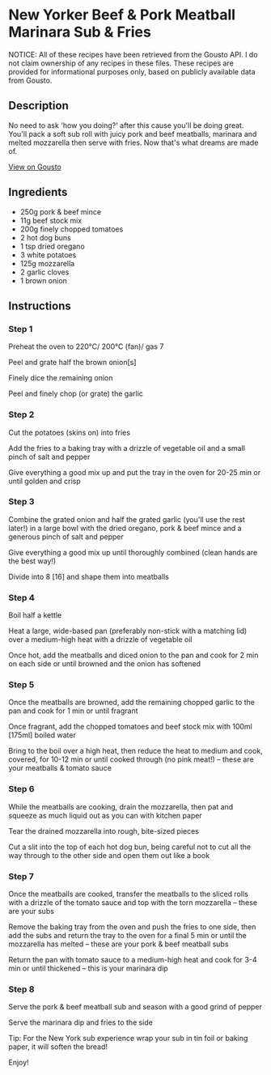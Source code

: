 # New Yorker Beef & Pork Meatball Marinara Sub & Fries

NOTICE: All of these recipes have been retrieved from the Gousto API. I do not claim ownership of any recipes in these files. These recipes are provided for informational purposes only, based on publicly available data from Gousto.

## Description

No need to ask 'how you doing?' after this cause you'll be doing great. You'll pack a soft sub roll with juicy pork and beef meatballs, marinara and melted mozzarella then serve with fries. Now that's what dreams are made of.

[View on Gousto](https://www.gousto.co.uk/recipes/cookbook/new-yorker-beef-pork-meatball-marinara-sub-fries)

## Ingredients

- 250g pork & beef mince
- 11g beef stock mix
- 200g finely chopped tomatoes
- 2 hot dog buns
- 1 tsp dried oregano
- 3 white potatoes
- 125g mozzarella
- 2 garlic cloves
- 1 brown onion

## Instructions


### Step 1

Preheat the oven to 220°C/ 200°C (fan)/ gas 7

Peel and grate half the brown onion<span class="text-danger">[s]</span>

Finely dice the remaining onion

Peel and finely chop (or grate) the garlic


### Step 2

Cut the potatoes (skins on) into fries

Add the fries to a baking tray with a drizzle of vegetable oil and a small pinch of salt and pepper

Give everything a good mix up and put the tray in the oven for 20-25 min or until golden and crisp


### Step 3

Combine the grated onion and half the grated garlic (you'll use the rest later!) in a large bowl with the dried oregano, pork & beef mince and a generous pinch of salt and pepper

Give everything a good mix up until thoroughly combined (clean hands are the best way!)

Divide into 8 <span class="text-danger">[16]</span> and shape them into meatballs


### Step 4

Boil half a kettle

Heat a large, wide-based pan (preferably non-stick with a matching lid) over a medium-high heat with a drizzle of vegetable oil

Once hot, add the meatballs and diced onion to the pan and cook for 2 min on each side or until browned and the onion has softened


### Step 5

Once the meatballs are browned, add the remaining chopped garlic to the pan and cook for 1 min or until fragrant

Once fragrant, add the chopped tomatoes and beef stock mix with 100ml <span class="text-danger">[175ml]</span> boiled water

Bring to the boil over a high heat, then reduce the heat to medium and cook, covered, for 10-12 min or until cooked through (no pink meat!) – these are your meatballs & tomato sauce


### Step 6

While the meatballs are cooking, drain the mozzarella, then pat and squeeze as much liquid out as you can with kitchen paper

Tear the drained mozzarella into rough, bite-sized pieces

Cut a slit into the top of each hot dog bun, being careful not to cut all the way through to the other side and open them out like a book


### Step 7

Once the meatballs are cooked, transfer the meatballs to the sliced rolls with a drizzle of the tomato sauce and top with the torn mozzarella – these are your subs

Remove the baking tray from the oven and push the fries to one side, then add the subs and return the tray to the oven for a final 5 min or until the mozzarella has melted – these are your pork & beef meatball subs

Return the pan with tomato sauce to a medium-high heat and cook for 3-4 min or until thickened – this is your marinara dip

### Step 8

Serve the pork & beef meatball sub and season with a good grind of pepper

Serve the marinara dip and fries to the side

Tip: For the New York sub experience wrap your sub in tin foil or baking paper, it will soften the bread!

Enjoy!

